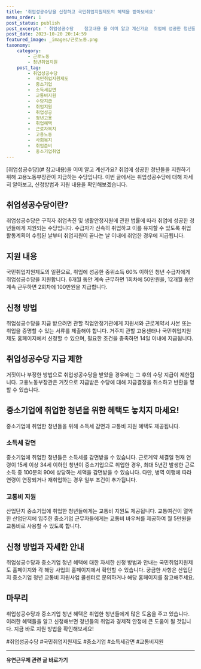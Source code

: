 ```yaml
---
title: '취업성공수당을 신청하고 국민취업지원제도의 혜택을 받아보세요'
menu_order: 1
post_status: publish
post_excerpt: ' 취업성공수당    참고내용 을 이미 알고 계신가요  취업에 성공한 청년들을 지원하기 위해 고용노동부장관이 지급하는 수당입니다. 이번 글에서는 취업성공수당에 대해 자세히 알아보고, 신청방법과 지원 내용을 확인해보겠습니다.'
post_date: 2023-10-20 20:14:59
featured_image: _images/근로노동.png
taxonomy:
    category:
        - 근로노동
        - 청년취업지원
    post_tag:
        - 취업성공수당
        -  국민취업지원제도
        -  중소기업
        -  소득세감면
        -  교통비지원
        -  수당지급
        -  취업지원
        -  취업성공
        -  청년고용
        -  취업혜택
        -  근로자복지
        -  고용노동
        -  사회복지
        -  취업준비
        -  중소기업취업
---
```



[취업성공수당](# 참고내용)을 이미 알고 계신가요? 취업에 성공한 청년들을 지원하기 위해 고용노동부장관이 지급하는 수당입니다. 이번 글에서는 취업성공수당에 대해 자세히 알아보고, 신청방법과 지원 내용을 확인해보겠습니다.

## 취업성공수당이란?

취업성공수당은 구직자 취업촉진 및 생활안정지원에 관한 법률에 따라 취업에 성공한 청년들에게 지원되는 수당입니다. 수급자가 신속히 취업하고 이를 유지할 수 있도록 취업활동계획이 수립된 날부터 취업지원이 끝나는 날 이내에 취업한 경우에 지급됩니다.

## 지원 내용

국민취업지원제도의 일환으로, 취업에 성공한 중위소득 60% 이하인 청년 수급자에게 취업성공수당을 지원합니다. 6개월 동안 계속 근무하면 1회차에 50만원을, 12개월 동안 계속 근무하면 2회차에 100만원을 지급합니다.

## 신청 방법

취업성공수당을 지급 받으려면 관할 직업안정기관에게 지원서와 근로계약서 사본 또는 취업을 증명할 수 있는 서류를 제출해야 합니다. 거주지 관할 고용센터나 국민취업지원제도 홈페이지에서 신청할 수 있으며, 필요한 조건을 충족하면 14일 이내에 지급됩니다.

## 취업성공수당 지급 제한

거짓이나 부정한 방법으로 취업성공수당을 받았을 경우에는 그 후의 수당 지급이 제한됩니다. 고용노동부장관은 거짓으로 지급받은 수당에 대해 지급결정을 취소하고 반환을 명할 수 있습니다.

## 중소기업에 취업한 청년을 위한 혜택도 놓치지 마세요!

중소기업에 취업한 청년들을 위해 소득세 감면과 교통비 지원 혜택도 제공됩니다.

### 소득세 감면

중소기업에 취업한 청년들은 소득세를 감면받을 수 있습니다. 근로계약 체결일 현재 연령이 15세 이상 34세 이하인 청년이 중소기업으로 취업한 경우, 최대 5년간 발생한 근로소득 중 100분의 90에 상당하는 세액을 감면받을 수 있습니다. 다만, 병역 이행에 따라 연령이 연장되거나 재취업하는 경우 일부 조건이 추가됩니다.

### 교통비 지원

산업단지 중소기업에 취업한 청년들에게는 교통비 지원도 제공됩니다. 교통여건이 열악한 산업단지에 입주한 중소기업 근무자들에게는 교통비 바우처를 제공하여 월 5만원을 교통비로 사용할 수 있도록 합니다.

## 신청 방법과 자세한 안내

취업성공수당과 중소기업 청년 혜택에 대한 자세한 신청 방법과 안내는 국민취업지원제도 홈페이지와 각 해당 사업의 홈페이지에서 확인할 수 있습니다. 궁금한 사항은 산업단지 중소기업 청년 교통비 지원사업 콜센터로 문의하거나 해당 홈페이지를 참고해주세요.

## 마무리

취업성공수당과 중소기업 청년 혜택은 취업한 청년들에게 많은 도움을 주고 있습니다. 이러한 혜택들을 알고 신청해보면 청년들의 취업과 경제적 안정에 큰 도움이 될 것입니다. 지금 바로 지원 방법을 확인해보세요!

#취업성공수당 #국민취업지원제도 #중소기업 #소득세감면 #교통비지원
<!-- wp:separator -->
<hr class="wp-block-separator has-alpha-channel-opacity"/>
<!-- /wp:separator -->

<!-- wp:group {"backgroundColor":"base","layout":{"type":"constrained"}} -->
<div class="wp-block-group has-base-background-color has-background"><!-- wp:paragraph {"align":"center","fontSize":"medium"} -->
<p class="has-text-align-center has-large-font-size"><strong>유연근무제 관련 글 바로가기</strong></p>
<!-- /wp:paragraph -->


<!-- wp:latest-posts
{"categories":[{"id":11200,"count":19,"description":"","link":"https://uknowlaw.com/category/%ec%9c%a0%ec%97%b0%ea%b7%bc%eb%ac%b4%ec%a0%9c/","name":"유연근무제","slug":"유연근무제","taxonomy":"category","parent":0,"meta":[],"_links":{"self":[{"href":"https://uknowlaw.com/wp-json/wp/v2/categories/11200"}],"collection":[{"href":"https://uknowlaw.com/wp-json/wp/v2/categories"}],"about":[{"href":"https://uknowlaw.com/wp-json/wp/v2/taxonomies/category"}],"wp:post_type":[{"href":"https://uknowlaw.com/wp-json/wp/v2/posts?categories=11200"}],"curies":[{"name":"wp","href":"https://api.w.org/{rel}","templated":true}]}}],"postsToShow":100,"excerptLength":28,"postLayout":"grid","columns":2,"featuredImageAlign":"left","featuredImageSizeSlug":"large","fontSize":18px} /--></div>
<!-- /wp:group -->